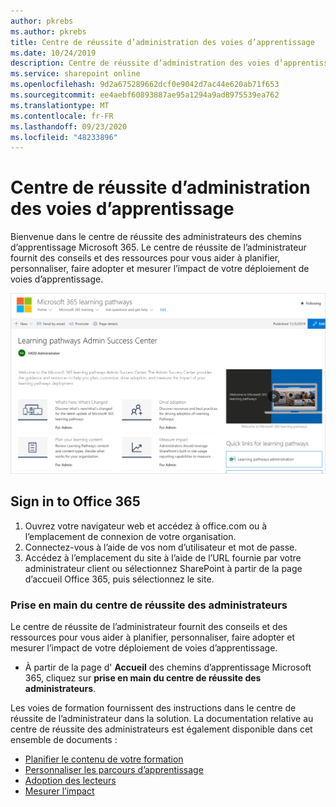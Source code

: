 ```yaml
---
author: pkrebs
ms.author: pkrebs
title: Centre de réussite d’administration des voies d’apprentissage
ms.date: 10/24/2019
description: Centre de réussite d’administration des voies d’apprentissage
ms.service: sharepoint online
ms.openlocfilehash: 9d2a675289662dcf0e9042d7ac44e620ab71f653
ms.sourcegitcommit: ee4aebf60893887ae95a1294a9ad8975539ea762
ms.translationtype: MT
ms.contentlocale: fr-FR
ms.lasthandoff: 09/23/2020
ms.locfileid: "48233896"
---
```

# <a name="learning-pathways-admin-success-center"></a>Centre de réussite d’administration des voies d’apprentissage

Bienvenue dans le centre de réussite des administrateurs des chemins d’apprentissage Microsoft 365. Le centre de réussite de l’administrateur fournit des conseils et des ressources pour vous aider à planifier, personnaliser, faire adopter et mesurer l’impact de votre déploiement de voies d’apprentissage.

![cg-successcenter.png](media/cg-successcenter.png)

## <a name="sign-in-to-office-365"></a>Sign in to Office 365 

1.  Ouvrez votre navigateur web et accédez à office.com ou à l’emplacement de connexion de votre organisation. 
2.  Connectez-vous à l’aide de vos nom d’utilisateur et mot de passe.
3.  Accédez à l’emplacement du site à l’aide de l’URL fournie par votre administrateur client ou sélectionnez SharePoint à partir de la page d’accueil Office 365, puis sélectionnez le site. 

### <a name="get-started-with-the-admin-success-center"></a>Prise en main du centre de réussite des administrateurs

Le centre de réussite de l’administrateur fournit des conseils et des ressources pour vous aider à planifier, personnaliser, faire adopter et mesurer l’impact de votre déploiement de voies d’apprentissage. 

- À partir de la page d' **Accueil** des chemins d’apprentissage Microsoft 365, cliquez sur **prise en main du centre de réussite des administrateurs**.

Les voies de formation fournissent des instructions dans le centre de réussite de l’administrateur dans la solution. La documentation relative au centre de réussite des administrateurs est également disponible dans cet ensemble de documents : 

- [Planifier le contenu de votre formation](custom_plancontent.md)
- [Personnaliser les parcours d’apprentissage](custom_overview.md)
- [Adoption des lecteurs](driveadoption.md)
- [Mesurer l’impact](custom_measureimpact.md)

